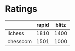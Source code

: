 # Ratings

|          | rapid | blitz |
|----------|-------|-------|
| lichess  | 1810 | 1400 |
| chesscom | 1501 | 1000 |
